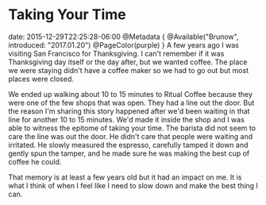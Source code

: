 # Taking Your Time
date: 2015-12-29T22:25:28-06:00
@Metadata {
  @Available("Brunow", introduced: "2017.01.20")
  @PageColor(purple)
}
A few years ago I was visiting San Francisco for Thanksgiving. I can't remember if it was Thanksgiving day itself or the day after, but we wanted coffee. The place we were staying didn't have a coffee maker so we had to go out but most places were closed.

We ended up walking about 10 to 15 minutes to Ritual Coffee because they were one of the few shops that was open. They had a line out the door. But the reason I'm sharing this story happened after we'd been waiting in that line for another 10 to 15 minutes. We'd made it inside the shop and I was able to witness the epitome of taking your time. The barista did not seem to care the line was out the door. He didn't care that people were waiting and irritated. He slowly measured the espresso, carefully tamped it down and gently spun the tamper, and he made sure he was making the best cup of coffee he could.

That memory is at least a few years old but it had an impact on me. It is what I think of when I feel like I need to slow down and make the best thing I can.
